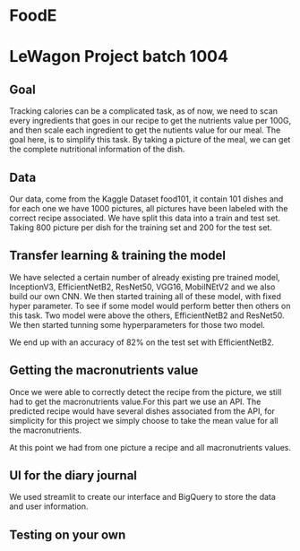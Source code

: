# FoodE
# LeWagon Project batch 1004

## Goal

Tracking calories can be a complicated task, as of now, we need to scan every ingredients that goes in our recipe to get the nutrients value per 100G, and then scale each ingredient to get the nutients value for our meal.
The goal here, is to simplify this task. By taking a picture of the meal, we can get the complete nutritional information of the dish.

## Data

Our data, come from the Kaggle Dataset food101, it contain 101 dishes and for each one we have 1000 pictures, all pictures have been labeled with the correct recipe associated.
We have split this data into a train and test set. Taking 800 picture per dish for the training set and 200 for the test set.

## Transfer learning & training the model

We have selected a certain number of already existing pre trained model, InceptionV3, EfficientNetB2, ResNet50, VGG16, MobilNEtV2 and we also build our own CNN.
We then started training all of these model, with fixed hyper parameter. To see if some model would perform better then others on this task.
Two model were above the others, EfficientNetB2 and ResNet50.
We then started tunning some hyperparameters for those two model.

We end up with an accuracy of 82% on the test set with EfficientNetB2.

## Getting the macronutrients value

Once we were able to correctly detect the recipe from the picture, we still had to get the macronutrients value.For this part we use an API.
The predicted recipe would have several dishes associated from the API, for simplicity for this project we simply choose to take the mean value for all the macronutrients. 

At this point we had from one picture a recipe and all macronutrients values.

## UI for the diary journal

We used streamlit to create our interface and BigQuery to store the data and user information.

## Testing on your own

